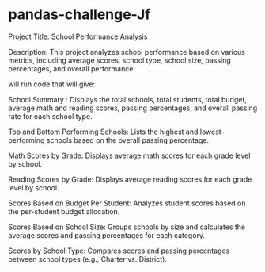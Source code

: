 # pandas-challenge-Jf

Project Title: School Performance Analysis

Description:
This project analyzes school performance based on various metrics, including average scores, school type, school size, passing percentages, 
and overall performance.
 
 will run code that will give:

 School Summary :
Displays the total schools, total students, total budget, average math and reading scores, passing percentages, and overall passing rate for each school type.

Top and Bottom Performing Schools:
Lists the highest and lowest-performing schools based on the overall passing percentage.

Math Scores by Grade:
Displays average math scores for each grade level by school.

Reading Scores by Grade:
Displays average reading scores for each grade level by school.

Scores Based on Budget Per Student:
Analyzes student scores based on the per-student budget allocation.

Scores Based on School Size:
Groups schools by size and calculates the average scores and passing percentages for each category.

Scores by School Type:
Compares scores and passing percentages between school types (e.g., Charter vs. District).